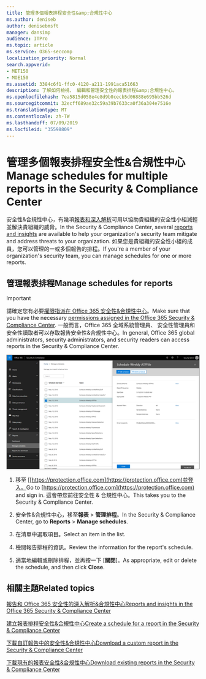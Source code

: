 ```yaml
---
title: 管理多個報表排程安全性&amp;合規性中心
ms.author: deniseb
author: denisebmsft
manager: dansimp
audience: ITPro
ms.topic: article
ms.service: O365-seccomp
localization_priority: Normal
search.appverid:
- MET150
- MOE150
ms.assetid: 3384c6f1-ffc0-4120-a211-1991aca51663
description: 了解如何檢視、 編輯和管理安全性的報表排程&amp;合規性中心。
ms.openlocfilehash: 7ea5815d058e4e8d9b0cecb5d06888e695bb526d
ms.sourcegitcommit: 32ecff689ae32c59a39b7633ca0f36a304e7516e
ms.translationtype: MT
ms.contentlocale: zh-TW
ms.lasthandoff: 07/09/2019
ms.locfileid: "35598809"
---
```

# <a name="manage-schedules-for-multiple-reports-in-the-security-amp-compliance-center"></a><span data-ttu-id="cf787-103">管理多個報表排程安全性&amp;合規性中心</span><span class="sxs-lookup"><span data-stu-id="cf787-103">Manage schedules for multiple reports in the Security &amp; Compliance Center</span></span>

<span data-ttu-id="cf787-104">安全性&amp;合規性中心，有幾項[報表和深入解析](reports-and-insights-in-security-and-compliance.md)可用以協助貴組織的安全性小組減輕並解決貴組織的威脅。</span><span class="sxs-lookup"><span data-stu-id="cf787-104">In the Security &amp; Compliance Center, several [reports and insights](reports-and-insights-in-security-and-compliance.md) are available to help your organization's security team mitigate and address threats to your organization.</span></span> <span data-ttu-id="cf787-105">如果您是貴組織的安全性小組的成員，您可以管理的一或多個報告的排程。</span><span class="sxs-lookup"><span data-stu-id="cf787-105">If you're a member of your organization's security team, you can manage schedules for one or more reports.</span></span> 
  
## <a name="manage-schedules-for-reports"></a><span data-ttu-id="cf787-106">管理報表排程</span><span class="sxs-lookup"><span data-stu-id="cf787-106">Manage schedules for reports</span></span>

> [!IMPORTANT]
> <span data-ttu-id="cf787-107">請確定您有必要[權限指派在 Office 365 安全性&amp;合規性中心](permissions-in-the-security-and-compliance-center.md)。</span><span class="sxs-lookup"><span data-stu-id="cf787-107">Make sure that you have the necessary [permissions assigned in the Office 365 Security &amp; Compliance Center](permissions-in-the-security-and-compliance-center.md).</span></span> <span data-ttu-id="cf787-108">一般而言，Office 365 全域系統管理員、 安全性管理員和安全性讀取者可以存取報告安全性&amp;合規性中心。</span><span class="sxs-lookup"><span data-stu-id="cf787-108">In general, Office 365 global administrators, security administrators, and security readers can access reports in the Security &amp; Compliance Center.</span></span> 
  
![安全性&amp;合規性中心，選擇 [報告]\>管理排程](media/efa5e2f9-bf73-4f85-acea-f1ca7e2bca5e.png)

1. <span data-ttu-id="cf787-110">移至 [[https://protection.office.com](https://protection.office.com)並登入。</span><span class="sxs-lookup"><span data-stu-id="cf787-110">Go to [https://protection.office.com](https://protection.office.com) and sign in.</span></span> <span data-ttu-id="cf787-111">這會帶您前往安全性 & 合規性中心。</span><span class="sxs-lookup"><span data-stu-id="cf787-111">This takes you to the Security & Compliance Center.</span></span>

2. <span data-ttu-id="cf787-112">安全性&amp;合規性中心，移至**報表** \> **管理排程**。</span><span class="sxs-lookup"><span data-stu-id="cf787-112">In the Security &amp; Compliance Center, go to **Reports** \> **Manage schedules**.</span></span>
    
3. <span data-ttu-id="cf787-113">在清單中選取項目。</span><span class="sxs-lookup"><span data-stu-id="cf787-113">Select an item in the list.</span></span>
    
4. <span data-ttu-id="cf787-114">檢閱報告排程的資訊。</span><span class="sxs-lookup"><span data-stu-id="cf787-114">Review the information for the report's schedule.</span></span>
    
5. <span data-ttu-id="cf787-115">適當地編輯或刪除排程，並再按一下 [**關閉**]。</span><span class="sxs-lookup"><span data-stu-id="cf787-115">As appropriate, edit or delete the schedule, and then click **Close**.</span></span>
    
## <a name="related-topics"></a><span data-ttu-id="cf787-116">相關主題</span><span class="sxs-lookup"><span data-stu-id="cf787-116">Related topics</span></span>

[<span data-ttu-id="cf787-117">報告和 Office 365 安全性的深入解析&amp;合規性中心</span><span class="sxs-lookup"><span data-stu-id="cf787-117">Reports and insights in the Office 365 Security &amp; Compliance Center</span></span>](reports-and-insights-in-security-and-compliance.md)
  
[<span data-ttu-id="cf787-118">建立報表排程安全性&amp;合規性中心</span><span class="sxs-lookup"><span data-stu-id="cf787-118">Create a schedule for a report in the Security &amp; Compliance Center</span></span>](create-a-schedule-for-a-report.md)
  
[<span data-ttu-id="cf787-119">下載自訂報告中的安全性&amp;合規性中心</span><span class="sxs-lookup"><span data-stu-id="cf787-119">Download a custom report in the Security &amp; Compliance Center</span></span>](set-up-and-download-a-custom-report.md)
  
[<span data-ttu-id="cf787-120">下載現有的報表安全性&amp;合規性中心</span><span class="sxs-lookup"><span data-stu-id="cf787-120">Download existing reports in the Security &amp; Compliance Center</span></span>](download-existing-reports.md)
  


